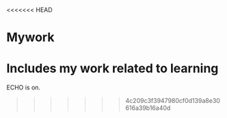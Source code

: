 <<<<<<< HEAD
# Mywork
Includes my work related to learning
=======
ECHO is on.
>>>>>>> 4c209c3f3947980cf0d139a8e30616a39b16a40d
